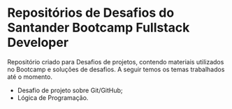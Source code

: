 # Repositórios de Desafios do Santander Bootcamp Fullstack Developer
Repositório criado para Desafios de projetos, contendo materiais utilizados no Bootcamp e soluções de desafios.
A seguir temos os temas trabalhados até o momento.
 - Desafio de projeto sobre Git/GitHub;
 - Lógica de Programação.
